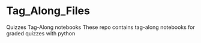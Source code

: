 # Tag_Along_Files
Quizzes Tag-Along notebooks
These repo contains tag-along notebooks for graded quizzes with python
